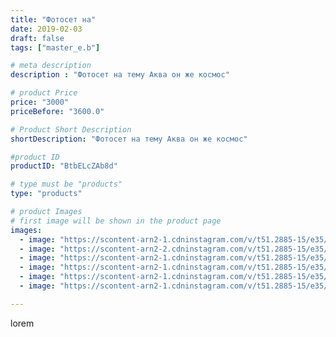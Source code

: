 ```yaml
---
title: "Фотосет на"
date: 2019-02-03
draft: false
tags: ["master_e.b"]

# meta description
description : "Фотосет на тему Аква он же космос"

# product Price
price: "3000"
priceBefore: "3600.0"

# Product Short Description
shortDescription: "Фотосет на тему Аква он же космос"

#product ID
productID: "BtbELcZAb8d"

# type must be "products"
type: "products"

# product Images
# first image will be shown in the product page
images:
  - image: "https://scontent-arn2-1.cdninstagram.com/v/t51.2885-15/e35/50028165_196377517987638_8557281347965145428_n.jpg?tp=1&_nc_ht=scontent-arn2-1.cdninstagram.com&_nc_cat=106&_nc_ohc=2T_VOHkb-XkAX-POyXQ&ccb=7-4&oh=4e8550e81f0e7c2374f2d1adb0955ea3&oe=60825EDD&ig_cache_key=MTk3MTE4NzYzNTM4OTEyNTYxMA%3D%3D.2-ccb7-4"
  - image: "https://scontent-arn2-2.cdninstagram.com/v/t51.2885-15/e35/51023166_387555478459001_4330921253254352850_n.jpg?tp=1&_nc_ht=scontent-arn2-2.cdninstagram.com&_nc_cat=105&_nc_ohc=IS3AnIztM5AAX8rgBD1&ccb=7-4&oh=094a16ceee38aef201ddafd156f2211c&oe=60835770&ig_cache_key=MTk3MTE4NzYzNTQyMjYyMDUwNw%3D%3D.2-ccb7-4"
  - image: "https://scontent-arn2-1.cdninstagram.com/v/t51.2885-15/e35/50140733_750769978625551_6079626949232709158_n.jpg?tp=1&_nc_ht=scontent-arn2-1.cdninstagram.com&_nc_cat=107&_nc_ohc=0_y7xOpHiogAX-v4l-0&ccb=7-4&oh=bed2557e26b968d0a951b401ddbaf096&oe=6081EB91&ig_cache_key=MTk3MTE4NzYzNTQxNDMyMDg3Ng%3D%3D.2-ccb7-4"
  - image: "https://scontent-arn2-1.cdninstagram.com/v/t51.2885-15/e35/51126627_120784745648286_7587001313294146626_n.jpg?tp=1&_nc_ht=scontent-arn2-1.cdninstagram.com&_nc_cat=106&_nc_ohc=jWaOxpq0jmsAX_7sfOE&ccb=7-4&oh=a31f5953f482a84642a2baafb9e76c5e&oe=608293C0&ig_cache_key=MTk3MTE4NzYzNTM5NzM5NTQ5MQ%3D%3D.2-ccb7-4"
  - image: "https://scontent-arn2-1.cdninstagram.com/v/t51.2885-15/e35/50596842_2247787755444229_3471760863958215529_n.jpg?se=8&tp=1&_nc_ht=scontent-arn2-1.cdninstagram.com&_nc_cat=101&_nc_ohc=z595hQAUXdwAX-tv6bx&ccb=7-4&oh=91e22ca9d64bb8efa30dea9580b383c7&oe=6081EA38&ig_cache_key=MTk3MTE4NzYzNTQzMTAzMDUzOQ%3D%3D.2-ccb7-4"
  - image: "https://scontent-arn2-1.cdninstagram.com/v/t51.2885-15/e35/50639554_114612169631014_6473139709116716012_n.jpg?se=8&tp=1&_nc_ht=scontent-arn2-1.cdninstagram.com&_nc_cat=110&_nc_ohc=9TzaqpUzzOQAX9O-OtD&ccb=7-4&oh=bf436deaef49fd555db1beb7fb3d47ef&oe=60830316&ig_cache_key=MTk3MTE4NzYzNTQzOTM1MzQ0OA%3D%3D.2-ccb7-4"

---
```

lorem
